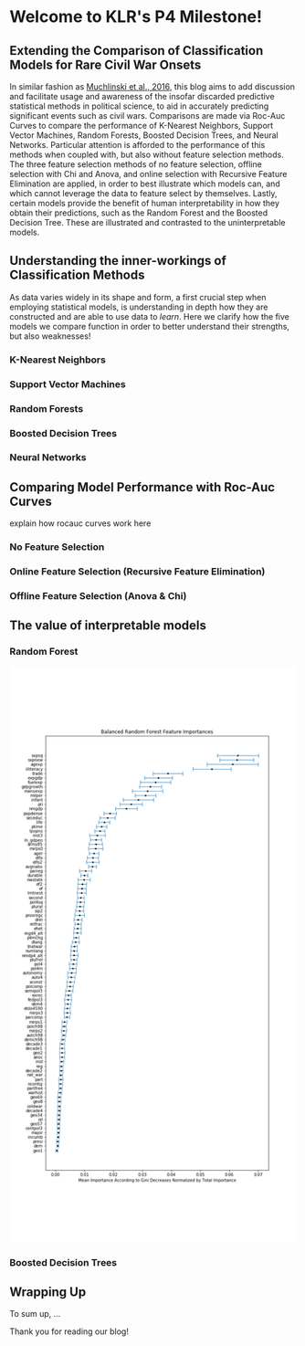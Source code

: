 # Welcome to KLR's P4 Milestone!

## Extending the Comparison of Classification Models for Rare Civil War Onsets

In similar fashion as [Muchlinski et al., 2016](http://davidsiroky.faculty.asu.edu/predictcivilwar.pdf), this blog aims to add discussion and facilitate usage and awareness of the insofar discarded predictive statistical methods in political science, to aid in accurately predicting significant events such as civil wars. Comparisons are made via Roc-Auc Curves to compare the performance of K-Nearest Neighbors, Support Vector Machines, Random Forests, Boosted Decision Trees, and Neural Networks. Particular attention is afforded to the performance of this methods when coupled with, but also without feature selection methods. The three feature selection methods of no feature selection, offline selection with Chi and Anova, and online selection with Recursive Feature Elimination are applied, in order to best illustrate which models can, and which cannot leverage the data to feature select by themselves. Lastly, certain models provide the benefit of human interpretability in how they obtain their predictions, such as the Random Forest and the Boosted Decision Tree. These are illustrated and contrasted to the uninterpretable models.

## Understanding the inner-workings of Classification Methods 
As data varies widely in its shape and form, a first crucial step when employing statistical models, is understanding in depth how they are constructed and are able to use data to *learn*. Here we clarify how the five models we compare function in order to better understand their strengths, but also weaknesses!

### K-Nearest Neighbors

### Support Vector Machines

### Random Forests

### Boosted Decision Trees

### Neural Networks

## Comparing Model Performance with Roc-Auc Curves
explain how rocauc curves work here 

### No Feature Selection

### Online Feature Selection (Recursive Feature Elimination)

### Offline Feature Selection (Anova & Chi)

## The value of interpretable models 

### Random Forest
<img src="./imgs/BRF_FI.png"> </div>

### Boosted Decision Trees

## Wrapping Up

To sum up, ... 

Thank you for reading our blog! 

